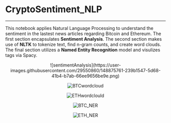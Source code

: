 # CryptoSentiment_NLP

---

This notebook applies Natural Language Processing to understand the sentiment in the lastest news articles regarding Bitcoin and Ethereum. The first section encapsulates **Sentiment Analysis**. The second section makes use of **NLTK** to tokenize text, find n-gram counts, and create word clouds. The final section utilizes a **Named Entity Recognition** model and visulizes tags via Spacy.

<center>
![sentimentAnalysis](https://user-images.githubusercontent.com/29550860/148875761-239b1547-5d68-41b4-b7ab-66ee9656be9e.png)

![BTCwordcloud](https://user-images.githubusercontent.com/29550860/148875763-39f3558b-8ed0-4f2c-8cb0-a6113544abbe.png)

![ETHwordclould](https://user-images.githubusercontent.com/29550860/148875764-1d0225d6-d31a-4c05-a897-47489bfe32cc.png)

![BTC_NER](https://user-images.githubusercontent.com/29550860/148875771-84ebd1cc-ad28-42c0-8f6e-9276dce4bf1e.png)

![ETH_NER](https://user-images.githubusercontent.com/29550860/148875777-3aac8290-c721-47fd-89c0-615a9d7c9f96.png)
</center>
